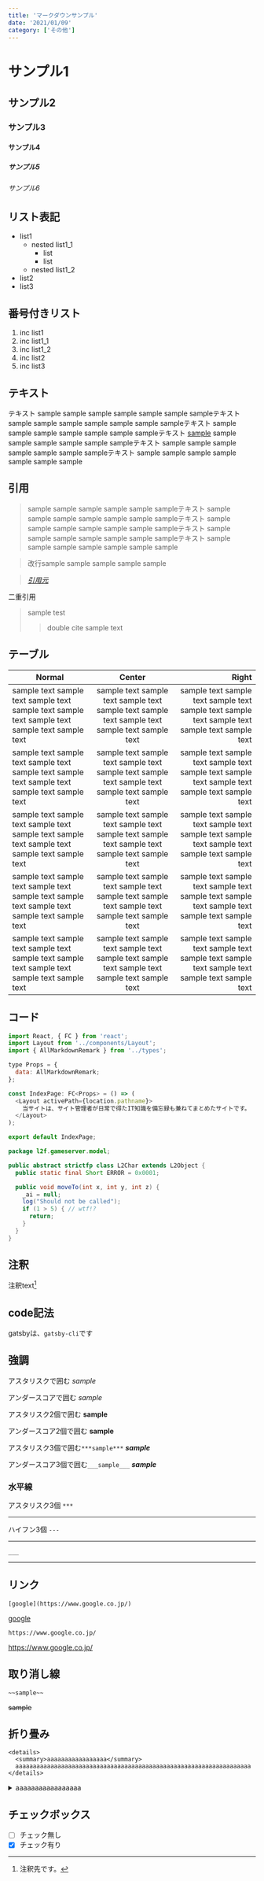 ```yaml
---
title: 'マークダウンサンプル'
date: '2021/01/09'
category: ['その他']
---
```


# サンプル1

## サンプル2

### サンプル3

#### サンプル4

##### サンプル5

###### サンプル6

## リスト表記

- list1
  - nested list1_1
    - list
    - list
  - nested list1_2
- list2
- list3

## 番号付きリスト

1. inc list1
  1. inc list1_1
  2. inc list1_2
2. inc list2
3. inc list3

## テキスト

テキスト sample sample sample sample sample sample sampleテキスト sample sample sample sample sample sample sampleテキスト sample sample sample sample sample sample sampleテキスト [sample](#) sample sample sample sample sample sampleテキスト sample sample sample sample sample sample sampleテキスト sample sample sample sample sample sample sample

## 引用

> sample sample sample sample sample sampleテキスト sample sample sample sample sample sample sampleテキスト sample sample sample sample sample sample sampleテキスト sample sample sample sample sample sample sampleテキスト sample sample sample sample sample sample sample

> 改行sample sample sample sample sample

> <cite>[引用元](#)</cite>

二重引用

> sample test
>
>> double cite sample text


## テーブル

|Normal|Center|Right|
|---|:-:|--:|
|sample text sample text sample text sample text sample text sample text sample text sample text|sample text sample text sample text sample text sample text sample text sample text sample text|sample text sample text sample text sample text sample text sample text sample text sample text|
|sample text sample text sample text sample text sample text sample text sample text sample text|sample text sample text sample text sample text sample text sample text sample text sample text|sample text sample text sample text sample text sample text sample text sample text sample text|
|sample text sample text sample text sample text sample text sample text sample text sample text|sample text sample text sample text sample text sample text sample text sample text sample text|sample text sample text sample text sample text sample text sample text sample text sample text|
|sample text sample text sample text sample text sample text sample text sample text sample text|sample text sample text sample text sample text sample text sample text sample text sample text|sample text sample text sample text sample text sample text sample text sample text sample text|
|sample text sample text sample text sample text sample text sample text sample text sample text|sample text sample text sample text sample text sample text sample text sample text sample text|sample text sample text sample text sample text sample text sample text sample text sample text|


## コード

```javascript
import React, { FC } from 'react';
import Layout from '../components/Layout';
import { AllMarkdownRemark } from '../types';

type Props = {
  data: AllMarkdownRemark;
};

const IndexPage: FC<Props> = () => (
  <Layout activePath={location.pathname}>
    当サイトは、サイト管理者が日常で得たIT知識を備忘録も兼ねてまとめたサイトです。
  </Layout>
);

export default IndexPage;
```

```java
package l2f.gameserver.model;

public abstract strictfp class L2Char extends L2Object {
  public static final Short ERROR = 0x0001;

  public void moveTo(int x, int y, int z) {
    _ai = null;
    log("Should not be called");
    if (1 > 5) { // wtf!?
      return;
    }
  }
}

```

## 注釈

注釈text[^1]


[^1]: 注釈先です。

## code記法

gatsbyは、`gatsby-cli`です

## 強調

アスタリスクで囲む *sample*

アンダースコアで囲む _sample_

アスタリスク2個で囲む **sample**

アンダースコア2個で囲む __sample__

アスタリスク3個で囲む`***sample***` ***sample***

アンダースコア3個で囲む`___sample___` ___sample___

### 水平線

アスタリスク3個 `***`

***

ハイフン3個 `---`

---

`___`

___


## リンク

`[google](https://www.google.co.jp/)`

[google](https://www.google.co.jp/)

`https://www.google.co.jp/`

https://www.google.co.jp/

## 取り消し線

`~~sample~~`

~~sample~~

## 折り畳み

```
<details>
  <summary>aaaaaaaaaaaaaaaaa</summary>
  aaaaaaaaaaaaaaaaaaaaaaaaaaaaaaaaaaaaaaaaaaaaaaaaaaaaaaaaaaaaaaaaaaa
</details>
```

<details>
  <summary>aaaaaaaaaaaaaaaaa</summary>
  aaaaaaaaaaaaaaaaaaaaaaaaaaaaaaaaaaaaaaaaaaaaaaaaaaaaaaaaaaaaaaaaaaa
</details>

## チェックボックス

- [ ] チェック無し
- [x] チェック有り
